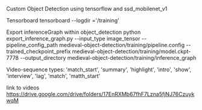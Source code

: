 Custom Object Detection using tensorflow and ssd_mobilenet_v1

Tensorboard
tensorboard --logdir ='/training'

Export inferenceGraph
within object_detection
python export_inference_graph.py --input_type image_tensor  --pipeline_config_path medieval-object-detection/training/pipeline.config --trained_checkpoint_prefix medieval-object-detection/training/model.ckpt-7778 --output_directory medieval-object-detection/training/inference_graph

Video-sequence types:
'match_start', 'summary', 'highlight', 'intro', 'show', 'interview', 'lag', 'match', 'matth_start'

link to videos
https://drive.google.com/drive/folders/17EnRXMb67fhF7Lzna5fjNJ76CzuykwqM